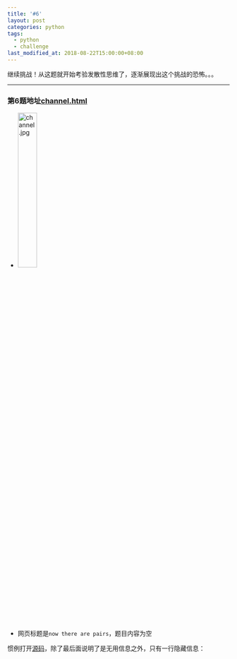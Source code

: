 ```yaml
---
title: '#6'
layout: post
categories: python
tags:
  - python
  - challenge
last_modified_at: 2018-08-22T15:00:00+08:00
---
```


继续挑战！从这题就开始考验发散性思维了，逐渐展现出这个挑战的恐怖。。。

---
### 第6题地址[channel.html](http://www.pythonchallenge.com/pc/def/channel.html)
* <img src="http://www.pythonchallenge.com/pc/def/channel.jpg" alt="channel.jpg" width="30%" height="30%">
* 网页标题是`now there are pairs`，题目内容为空

惯例打开[源码](view-source:http://www.pythonchallenge.com/pc/def/channel.html)，除了最后面说明了是无用信息之外，只有一行隐藏信息：
> <!-- <\-- zip --\>

`zip`正好也是图片中拉链的意思，说明这是个重要提示。而图片文件名叫`channel.jpg`，我们是不是可以试试`channel.zip`：


```python
from io import BytesIO
from zipfile import ZipFile
import requests
channel = requests.get('http://www.pythonchallenge.com/pc/def/channel.zip').content
with ZipFile(BytesIO(channel), 'r') as f:
    file_list = f.filelist
    with f.open('readme.txt', 'r') as f_readme:
        read_me = f_readme.read()
print(file_list[-5:])
print(read_me.decode())
```

    [<ZipInfo filename='99460.txt' compress_type=deflate file_size=21 compress_size=23>, <ZipInfo filename='99714.txt' compress_type=deflate file_size=21 compress_size=23>, <ZipInfo filename='99775.txt' compress_type=deflate file_size=21 compress_size=23>, <ZipInfo filename='99905.txt' compress_type=deflate file_size=21 compress_size=23>, <ZipInfo filename='readme.txt' compress_type=deflate filemode='-rw-r--r--' file_size=84 compress_size=78>]
    welcome to my zipped list.
    
    hint1: start from 90052
    hint2: answer is inside the zip
    


可以直接下载回来研究，这里我为了演示就不生成文件了。在zip文件中我们可以看到是一堆`'*****.txt'`和一个`'readme.txt'`文件，每个数字.txt文件里面几乎写的都是`Next nothing is *****`，这里我们就联想到前面的某一题，只不过换成了文件的形式。<br>
我们来试一试：


```python
import re
nothing = '90052'
with ZipFile(BytesIO(channel), 'r') as f:
    while True:
        with f.open(nothing + '.txt', 'r') as f_read:
            content = f_read.read().decode()
        result = re.findall(r'next nothing is (\d+)', content, re.IGNORECASE)
        if result:
            nothing = result[0]
        else:
            print('nothing =', nothing)
            print(content)
            break
```

    nothing = 46145
    Collect the comments.


`comments`，注释？再次打开zip文件一看，注释是空的啊。<br>
> **这里就要研究一下zip文件的格式结构了。**<br>
> 首先是若干个字节的文件头，记录整个压缩文件的压缩方式、大小等信息<br>
> 然后是每个压缩文件的压缩数据<br>
> 然后是依次记录每个压缩文件的压缩方式、大小等信息的目录结构信息<br>
> 最后是文件结束标志信息<br>

其实我们关注的是`comment`注释，它会出现在什么地方呢？首先会出现在文件头中，也就是整个压缩文件的注释信息，就是我们打开文件时看到的空的那个。还会出现在记录每个压缩文件信息的目录结构信息中，在每段信息的最后依次是`文件名+扩展信息+注释信息`（具体可以用记事本打开一个zip文件研究一下）。<br>
<br>
`'46145.txt'`中说到`'Collect the comments.'`，其实就是想让我们依次收集每一个文件的注释，幸好我们有`ZipInfo`类（`ZipFile`类的构造方法中已经读取读取到了`filelist`列表和`NameToInfo`字典中，也提供了`getinfo(name)`方法供我们按文件名提取出来），我们修改一下代码：


```python
nothing = '90052'
comments = b''
with ZipFile(BytesIO(channel), 'r') as f:
    while True:
        comments += f.getinfo(nothing + '.txt').comment
        with f.open(nothing + '.txt', 'r') as f_read:
            content = f_read.read().decode()
        result = re.findall(r'next nothing is (\d+)', content, re.IGNORECASE)
        if result:
            nothing = result[0]
        else:
            print('nothing =', nothing)
            print(content)
            print(comments.decode())
            break
```

    nothing = 46145
    Collect the comments.
    ****************************************************************
    ****************************************************************
    **                                                            **
    **   OO    OO    XX      YYYY    GG    GG  EEEEEE NN      NN  **
    **   OO    OO  XXXXXX   YYYYYY   GG   GG   EEEEEE  NN    NN   **
    **   OO    OO XXX  XXX YYY   YY  GG GG     EE       NN  NN    **
    **   OOOOOOOO XX    XX YY        GGG       EEEEE     NNNN     **
    **   OOOOOOOO XX    XX YY        GGG       EEEEE      NN      **
    **   OO    OO XXX  XXX YYY   YY  GG GG     EE         NN      **
    **   OO    OO  XXXXXX   YYYYYY   GG   GG   EEEEEE     NN      **
    **   OO    OO    XX      YYYY    GG    GG  EEEEEE     NN      **
    **                                                            **
    ****************************************************************
     **************************************************************
    


修改地址为[hockey.html](http://www.pythonchallenge.com/pc/def/hockey.html)，打开后提示
> it's in the air. look at the letters.

我们发现图画的每个字母都是由同一个字母组成的，提示让我们关注字母，结合前半句，很容易得到结果[oxygen.html](http://www.pythonchallenge.com/pc/def/oxygen.html)，打开后进入下一题！

### 总结：这题做起来还是比较麻烦的，毕竟要有不少知识储备。
###### 本题代码地址[6_channel.ipynb](https://github.com/StevenPZChan/pythonchallenge/blob/notebook/nbfiles/6_channel.ipynb)
